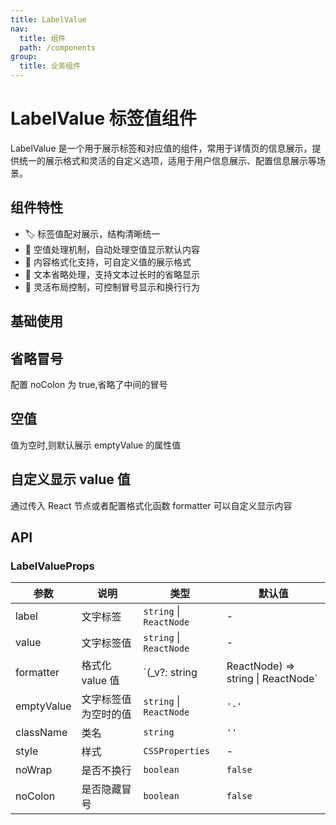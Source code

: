 ```yaml
---
title: LabelValue
nav:
  title: 组件
  path: /components
group:
  title: 业务组件
---
```


# LabelValue 标签值组件

LabelValue 是一个用于展示标签和对应值的组件，常用于详情页的信息展示，提供统一的展示格式和灵活的自定义选项，适用于用户信息展示、配置信息展示等场景。

## 组件特性

- 🏷️ 标签值配对展示，结构清晰统一
- 🎨 空值处理机制，自动处理空值显示默认内容
- 🔄 内容格式化支持，可自定义值的展示格式
- 📏 文本省略处理，支持文本过长时的省略显示
- 🎯 灵活布局控制，可控制冒号显示和换行行为

## 基础使用

<code src="./demos/demo1.tsx" ></code>

## 省略冒号

配置 noColon 为 true,省略了中间的冒号

<code src="./demos/demo2.tsx" ></code>

## 空值

值为空时,则默认展示 emptyValue 的属性值
<code src="./demos/demo3.tsx" ></code>

## 自定义显示 value 值

通过传入 React 节点或者配置格式化函数 formatter 可以自定义显示内容

<code src="./demos/demo4.tsx" ></code>

## API

### LabelValueProps

| 参数       | 说明                 | 类型                    | 默认值                             |
| ---------- | -------------------- | ----------------------- | ---------------------------------- |
| label      | 文字标签             | `string` \| `ReactNode` | -                                  |
| value      | 文字标签值           | `string` \| `ReactNode` | -                                  |
| formatter  | 格式化 value 值      | `(\_v?: string          | ReactNode) => string \| ReactNode` |
| emptyValue | 文字标签值为空时的值 | `string` \| `ReactNode` | `'-'`                              |
| className  | 类名                 | `string`                | `''`                               |
| style      | 样式                 | `CSSProperties`         | -                                  |
| noWrap     | 是否不换行           | `boolean`               | `false`                            |
| noColon    | 是否隐藏冒号         | `boolean`               | `false`                            |
